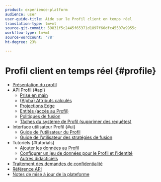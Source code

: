 ```yaml
---
product: experience-platform
audience: user
user-guide-title: Aide sur le Profil client en temps réel
translation-type: tm+mt
source-git-commit: 59831f5c2445f65371d1897f66dfc45507a9955c
workflow-type: tm+mt
source-wordcount: '78'
ht-degree: 23%

---
```



# Profil client en temps réel {#profile}

* [Présentation du profil](home.md)
* API Profil {#api}
   * [Prise en main](api/getting-started.md)
   * [(Alpha) Attributs calculés](api/computed-attributes.md)
   * [Projections Edge](api/edge-projections.md)
   * [Entités (accès au Profil)](api/entities.md)
   * [Politiques de fusion](api/merge-policies.md)
   * [Tâches du système de Profil (supprimer des requêtes)](api/profile-system-jobs.md)
* Interface utilisateur Profil {#ui}
   * [Guide de l&#39;utilisateur du Profil](ui/user-guide.md)
   * [Guide de l’utilisateur des stratégies de fusion](ui/merge-policies.md)
* Tutoriels {#tutorials}
   * [Ajouter les données au Profil](tutorials/add-profile-data.md)
   * [Configurer un jeu de données pour le Profil et l&#39;identité](tutorials/dataset-configuration.md)
   * [Autres didacticiels](https://docs.adobe.com/content/help/fr-FR/experience-platform/tutorials/home.html)
* [Traitement des demandes de confidentialité](privacy.md)
* [Référence API](https://www.adobe.io/apis/experienceplatform/home/api-reference.html#!acpdr/swagger-specs/real-time-customer-profile.yaml)
* [Notes de mise à jour de la plateforme](https://www.adobe.com/go/platform-release-notes-en)